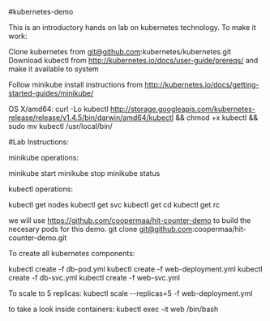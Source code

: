 #kubernetes-demo

This is an introductory hands on lab on kubernetes technology. To make it work:

Clone kubernetes from git@github.com:kubernetes/kubernetes.git
Download kubectl from http://kubernetes.io/docs/user-guide/prereqs/ and make it available to system

Follow minikube install instructions from http://kubernetes.io/docs/getting-started-guides/minikube/

OS X/amd64:
curl -Lo kubectl http://storage.googleapis.com/kubernetes-release/release/v1.4.5/bin/darwin/amd64/kubectl && chmod +x kubectl && sudo mv kubectl /usr/local/bin/

#Lab Instructions:

minikube operations:

minikube start
minikube stop
minikube status

kubectl operations:

kubectl get nodes
kubectl get svc
kubectl get cd
kubectl get rc

we will use https://github.com/coopermaa/hit-counter-demo to build the necesary pods for this demo.
git clone git@github.com:coopermaa/hit-counter-demo.git

To create all kubernetes components:

kubectl create -f db-pod.yml
kubectl create -f web-deployment.yml
kubectl create -f db-svc.yml
kubectl create -f web-svc.yml

To scale to 5 replicas:
kubectl scale --replicas=5 -f web-deployment.yml

to take a look inside containers:
kubectl exec -it web /bin/bash
